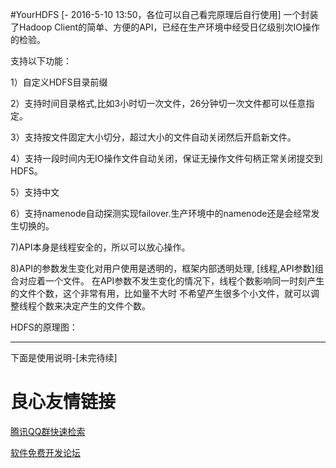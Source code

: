 #YourHDFS [- 2016-5-10 13:50，各位可以自己看完原理后自行使用]
一个封装了Hadoop Client的简单、方便的API，已经在生产环境中经受日亿级别次IO操作的检验。

支持以下功能：

1）自定义HDFS目录前缀

2）支持时间目录格式,比如3小时切一次文件，26分钟切一次文件都可以任意指定。

3）支持按文件固定大小切分，超过大小的文件自动关闭然后开启新文件。

4）支持一段时间内无IO操作文件自动关闭，保证无操作文件句柄正常关闭提交到HDFS。

5）支持中文 

6）支持namenode自动探测实现failover.生产环境中的namenode还是会经常发生切换的。

7)API本身是线程安全的，所以可以放心操作。

8)API的参数发生变化对用户使用是透明的，框架内部透明处理, [线程,API参数]组合对应着一个文件。
在API参数不发生变化的情况下，线程个数影响同一时刻产生的文件个数，这个非常有用，比如量不大时
不希望产生很多个小文件，就可以调整线程个数来决定产生的文件个数。

HDFS的原理图：


 

 

 


------

下面是使用说明-[未完待续]

 # 良心友情链接

[腾讯QQ群快速检索](http://u.720life.cn/s/8cf73f7c)

[软件免费开发论坛](http://u.720life.cn/s/bbb01dc0)